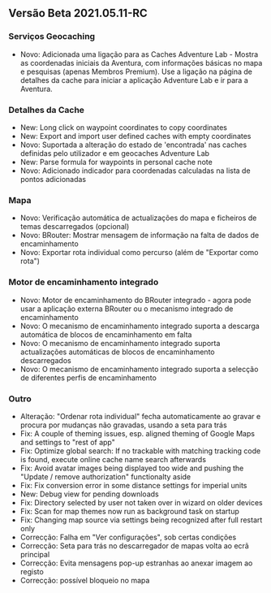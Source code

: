 ## Versão Beta 2021.05.11-RC

### Serviços Geocaching
- Novo: Adicionada uma ligação para as Caches Adventure Lab - Mostra as coordenadas iniciais da Aventura, com informações básicas no mapa e pesquisas (apenas Membros Premium). Use a ligação na página de detalhes da cache para iniciar a aplicação Adventure Lab e ir para a Aventura.

### Detalhes da Cache
- New: Long click on waypoint coordinates to copy coordinates
- New: Export and import user defined caches with empty coordinates
- Novo: Suportada a alteração do estado de 'encontrada' nas caches definidas pelo utilizador e em geocaches Adventure Lab
- New: Parse formula for waypoints in personal cache note
- Novo: Adicionado indicador para coordenadas calculadas na lista de pontos adicionadas


### Mapa
- Novo: Verificação automática de actualizações do mapa e ficheiros de temas descarregados (opcional)
- Novo: BRouter: Mostrar mensagem de informação na falta de dados de encaminhamento
- Novo: Exportar rota individual como percurso (além de "Exportar como rota")

### Motor de encaminhamento integrado
- Novo: Motor de encaminhamento do BRouter integrado - agora pode usar a aplicação externa BRouter ou o mecanismo integrado de encaminhamento
- Novo: O mecanismo de encaminhamento integrado suporta a descarga automática de blocos de encaminhamento em falta
- Novo: O mecanismo de encaminhamento integrado suporta actualizações automáticas de blocos de encaminhamento descarregados
- Novo: O mecanismo de encaminhamento integrado suporta a selecção de diferentes perfis de encaminhamento


### Outro
- Alteração: "Ordenar rota individual" fecha automaticamente ao gravar e procura por mudanças não gravadas, usando a seta para trás
- Fix: A couple of theming issues, esp. aligned theming of Google Maps and settings to "rest of app"
- Fix: Optimize global search: If no trackable with matching tracking code is found, execute online cache name search afterwards
- Fix: Avoid avatar images being displayed too wide and pushing the "Update / remove authorization" functionalty aside
- Fix: Fix conversion error in some distance settings for imperial units
- New: Debug view for pending downloads
- Fix: Directory selected by user not taken over in wizard on older devices
- Fix: Scan for map themes now run as background task on startup
- Fix: Changing map source via settings being recognized after full restart only
- Correcção: Falha em "Ver configurações", sob certas condições
- Correcção: Seta para trás no descarregador de mapas volta ao ecrã principal
- Correcção: Evita mensagens pop-up estranhas ao anexar imagem ao registo
- Correcção: possível bloqueio no mapa

